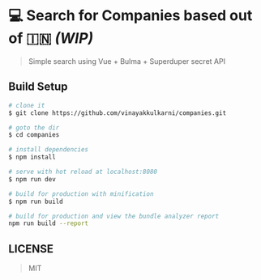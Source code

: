 # :computer: Search for Companies based out of :india: _(WIP)_

> Simple search using Vue + Bulma + Superduper secret API

## Build Setup

``` bash
# clone it
$ git clone https://github.com/vinayakkulkarni/companies.git

# goto the dir
$ cd companies

# install dependencies
$ npm install

# serve with hot reload at localhost:8080
$ npm run dev

# build for production with minification
$ npm run build

# build for production and view the bundle analyzer report
npm run build --report
```

## LICENSE
> MIT 